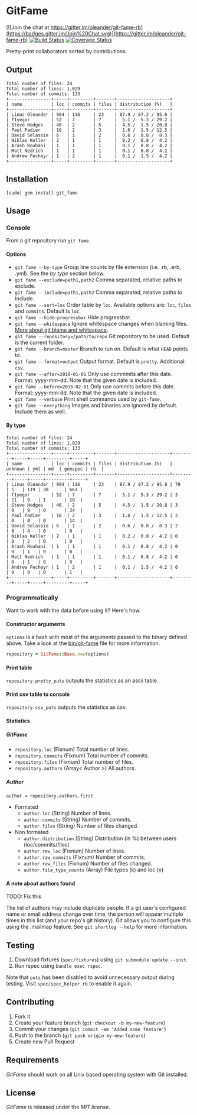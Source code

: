 # GitFame
[![Join the chat at https://gitter.im/oleander/git-fame-rb](https://badges.gitter.im/Join%20Chat.svg)](https://gitter.im/oleander/git-fame-rb)
[![Build Status](https://travis-ci.org/oleander/git-fame-rb.svg?branch=master)](https://travis-ci.org/oleander/git-fame-rb)
[![Coverage Status](https://coveralls.io/repos/oleander/git-fame-rb/badge.svg?branch=master&service=github)](https://coveralls.io/github/oleander/git-fame-rb?branch=master)

Pretty-print collaborators sorted by contributions.

## Output

```
Total number of files: 24
Total number of lines: 1,029
Total number of commits: 133
+----------------+-----+---------+-------+--------------------+
| name           | loc | commits | files | distribution (%)   |
+----------------+-----+---------+-------+--------------------+
| Linus Oleander | 904 | 116     | 23    | 87.9 / 87.2 / 95.8 |
| f1yegor        | 52  | 7       | 7     |  5.1 /  5.3 / 29.2 |
| Steve Hodges   | 46  | 2       | 5     |  4.5 /  1.5 / 20.8 |
| Paul Padier    | 16  | 2       | 3     |  1.6 /  1.5 / 12.5 |
| David Selassie | 6   | 1       | 2     |  0.6 /  0.8 /  8.3 |
| Niklas Keller  | 2   | 1       | 1     |  0.2 /  0.8 /  4.2 |
| Arash Rouhani  | 1   | 1       | 1     |  0.1 /  0.8 /  4.2 |
| Matt Nedrich   | 1   | 1       | 1     |  0.1 /  0.8 /  4.2 |
| Andrew Fecheyr | 1   | 2       | 1     |  0.1 /  1.5 /  4.2 |
+----------------+-----+---------+-------+--------------------+
```

## Installation

`[sudo] gem install git_fame`

## Usage

### Console

From a git repository run `git fame`.

#### Options

- `git fame --by-type` Group line counts by file extension (i.e. .rb, .erb, .yml). See the *by type* section below.
- `git fame --exclude=path1,path2` Comma separated, relative paths to exclude.
- `git fame --include=path1,path2` Comma separated, relative paths to include.
- `git fame --sort=loc` Order table by `loc`. Available options are: `loc`, `files` and `commits`. Default is `loc`.
- `git fame --hide-progressbar` Hide progressbar.
- `git fame --whitespace` Ignore whitespace changes when blaming files. [More about git blame and whitespace](https://coderwall.com/p/x8xbnq/git-don-t-blame-people-for-changing-whitespaces-or-moving-code).
- `git fame --repository=/path/to/repo` Git repository to be used. Default is the current folder.
- `git fame --branch=master` Branch to run on. Default is what `HEAD` points to.
- `git fame --format=output` Output format. Default is `pretty`. Additional: `csv`.
- `git fame --after=2010-01-01` Only use commmits after this date. Format: yyyy-mm-dd. Note that the given date is included.
- `git fame --before=2016-02-01` Only use commits before this date. Format: yyyy-mm-dd. Note that the given date is included.
- `git fame --verbose` Print shell commands used by `git-fame`.
- `git fame --everything` Images and binaries are ignored by default. Include them as well.

#### By type

```
Total number of files: 24
Total number of lines: 1,029
Total number of commits: 133
+----------------+-----+---------+-------+--------------------+---------+-----+-----+---------+-----+
| name           | loc | commits | files | distribution (%)   | unknown | yml | md  | gemspec | rb  |
+----------------+-----+---------+-------+--------------------+---------+-----+-----+---------+-----+
| Linus Oleander | 904 | 116     | 23    | 87.9 / 87.2 / 95.8 | 79      | 5   | 119 | 38      | 663 |
| f1yegor        | 52  | 7       | 7     |  5.1 /  5.3 / 29.2 | 3       | 11  | 9   | 1       | 28  |
| Steve Hodges   | 46  | 2       | 5     |  4.5 /  1.5 / 20.8 | 3       | 0   | 9   | 0       | 34  |
| Paul Padier    | 16  | 2       | 3     |  1.6 /  1.5 / 12.5 | 2       | 0   | 0   | 0       | 14  |
| David Selassie | 6   | 1       | 2     |  0.6 /  0.8 /  8.3 | 2       | 0   | 4   | 0       | 0   |
| Niklas Keller  | 2   | 1       | 1     |  0.2 /  0.8 /  4.2 | 0       | 0   | 2   | 0       | 0   |
| Arash Rouhani  | 1   | 1       | 1     |  0.1 /  0.8 /  4.2 | 0       | 0   | 1   | 0       | 0   |
| Matt Nedrich   | 1   | 1       | 1     |  0.1 /  0.8 /  4.2 | 0       | 0   | 1   | 0       | 0   |
| Andrew Fecheyr | 1   | 2       | 1     |  0.1 /  1.5 /  4.2 | 0       | 0   | 0   | 0       | 1   |
+----------------+-----+---------+-------+--------------------+---------+-----+-----+---------+-----+
```

### Programmatically

Want to work with the data before using it? Here's how.

#### Constructor arguments

`options` is a hash with most of the arguments passed to the binary defined above.
Take a look at the [bin/git-fame](bin/git-fame) file for more information.

``` ruby
repository = GitFame::Base.new(options)
```

#### Print table

`repository.pretty_puts` outputs the statistics as an ascii table.


#### Print csv table to console

`repository.csv_puts` outputs the statistics as csv.

#### Statistics

##### GitFame

- `repository.loc` (Fixnum) Total number of lines.
- `repository.commits` (Fixnum) Total number of commits.
- `repository.files` (Fixnum) Total number of files.
- `repository.authors` (Array< Author >) All authors.

##### Author

`author = repository.authors.first`

- Formated
  - `author.loc` (String) Number of lines.
  - `author.commits` (String) Number of commits.
  - `author.files` (String) Number of files changed.
- Non formated
  - `author.distribution` (String) Distribution (in %) between users (loc/commits/files)
  - `author.raw_loc` (Fixnum) Number of lines.
  - `author.raw_commits` (Fixnum) Number of commits.
  - `author.raw_files` (Fixnum) Number of files changed.
  - `author.file_type_counts` (Array) File types (k) and loc (v)

#### A note about authors found

TODO: Fix this

The list of authors may include duplicate people. If a git user's configured name or email address change over time, the person will appear multiple times in this list (and your repo's git history). Git allows you to configure this using the .mailmap feature. See ````git shortlog --help```` for more information.

## Testing

1. Download fixtures (`spec/fixtures`) using `git submodule update --init`.
2. Run rspec using `bundle exec rspec`.

Note that `puts` has been disabled to avoid unnecessary output during testing.
Visit `spec/spec_helper.rb` to enable it again.

## Contributing

1. Fork it
2. Create your feature branch (`git checkout -b my-new-feature`)
3. Commit your changes (`git commit -am 'Added some feature'`)
4. Push to the branch (`git push origin my-new-feature`)
5. Create new Pull Request

## Requirements

*GitFame* should work on all Unix based operating system with Git installed.

## License

*GitFame* is released under the *MIT license*.